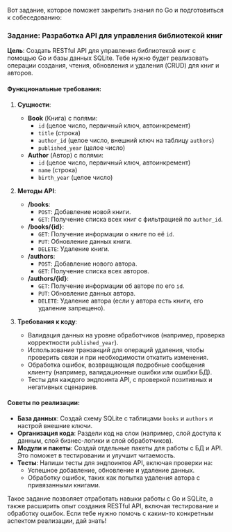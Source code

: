 Вот задание, которое поможет закрепить знания по Go и подготовиться к собеседованию:

### Задание: Разработка API для управления библиотекой книг

**Цель**: Создать RESTful API для управления библиотекой книг с помощью Go и базы данных SQLite. Тебе нужно будет реализовать операции создания, чтения, обновления и удаления (CRUD) для книг и авторов.

#### Функциональные требования:
1. **Сущности**:
    - **Book** (Книга) с полями:
        - `id` (целое число, первичный ключ, автоинкремент)
        - `title` (строка)
        - `author_id` (целое число, внешний ключ на таблицу `authors`)
        - `published_year` (целое число)
    - **Author** (Автор) с полями:
        - `id` (целое число, первичный ключ, автоинкремент)
        - `name` (строка)
        - `birth_year` (целое число)

2. **Методы API**:
    - **/books**:
        - `POST`: Добавление новой книги.
        - `GET`: Получение списка всех книг с фильтрацией по `author_id`.
    - **/books/{id}**:
        - `GET`: Получение информации о книге по её `id`.
        - `PUT`: Обновление данных книги.
        - `DELETE`: Удаление книги.
    - **/authors**:
        - `POST`: Добавление нового автора.
        - `GET`: Получение списка всех авторов.
    - **/authors/{id}**:
        - `GET`: Получение информации об авторе по его `id`.
        - `PUT`: Обновление данных автора.
        - `DELETE`: Удаление автора (если у автора есть книги, его удаление запрещено).

3. **Требования к коду**:
    - Валидация данных на уровне обработчиков (например, проверка корректности `published_year`).
    - Использование транзакций для операций удаления, чтобы проверить связи и при необходимости откатить изменения.
    - Обработка ошибок, возвращающая подробные сообщения клиенту (например, валидационные ошибки или ошибки БД).
    - Тесты для каждого эндпоинта API, с проверкой позитивных и негативных сценариев.

#### Советы по реализации:
- **База данных**: Создай схему SQLite с таблицами `books` и `authors` и настрой внешние ключи.
- **Организация кода**: Раздели код на слои (например, слой доступа к данным, слой бизнес-логики и слой обработчиков).
- **Модули и пакеты**: Создай отдельные пакеты для работы с БД и API. Это поможет в тестировании и улучшит читаемость.
- **Тесты**: Напиши тесты для эндпоинтов API, включая проверки на:
    - Успешное добавление, обновление и удаление данных.
    - Обработку ошибок, таких как попытка удаления автора с привязанными книгами.

Такое задание позволяет отработать навыки работы с Go и SQLite, а также расширить опыт создания RESTful API, включая тестирование и обработку ошибок. Если тебе нужно помочь с каким-то конкретным аспектом реализации, дай знать!